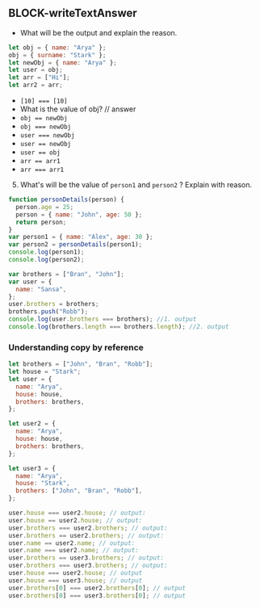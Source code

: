 ## BLOCK-writeTextAnswer

- What will be the output and explain the reason.

```js
let obj = { name: "Arya" };
obj = { surname: "Stark" };
let newObj = { name: "Arya" };
let user = obj;
let arr = ["Hi"];
let arr2 = arr;
```

- `[10] === [10]`
- What is the value of obj? // answer
- `obj == newObj`
- `obj === newObj`
- `user === newObj`
- `user == newObj`
- `user == obj`
- `arr == arr1`
- `arr === arr1`

5. What's will be the value of `person1` and `person2` ? Explain with reason.

```js
function personDetails(person) {
  person.age = 25;
  person = { name: "John", age: 50 };
  return person;
}
var person1 = { name: "Alex", age: 30 };
var person2 = personDetails(person1);
console.log(person1);
console.log(person2);
```

```js
var brothers = ["Bran", "John"];
var user = {
  name: "Sansa",
};
user.brothers = brothers;
brothers.push("Robb");
console.log(user.brothers === brothers); //1. output
console.log(brothers.length === brothers.length); //2. output
```

### Understanding copy by reference

```js
let brothers = ["John", "Bran", "Robb"];
let house = "Stark";
let user = {
  name: "Arya",
  house: house,
  brothers: brothers,
};

let user2 = {
  name: "Arya",
  house: house,
  brothers: brothers,
};

let user3 = {
  name: "Arya",
  house: "Stark",
  brothers: ["John", "Bran", "Robb"],
};

user.house === user2.house; // output:
user.house == user2.house; // output:
user.brothers === user2.brothers; // output:
user.brothers == user2.brothers; // output:
user.name == user2.name; // output:
user.name === user2.name; // output:
user.brothers == user3.brothers; // output:
user.brothers === user3.brothers; // output:
user.house === user2.house; // output
user.house === user3.house; // output
user.brothers[0] === user2.brothers[0]; // output
user.brothers[0] === user3.brothers[0]; // output
```
